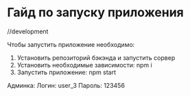 # Гайд по запуску приложения

//development

Чтобы запустить приложение необходимо:

1. Установить репозиторий бэкэнда и запустить сорвер
2. Установить необходимые зависимости: npm i
3. Запустить приложение: npm start

Админка: Логин: user_3 Пароль: 123456
